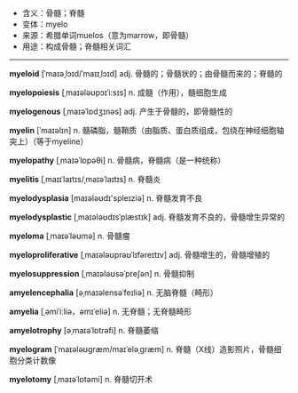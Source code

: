 - <span class="definition">含义：骨髓；脊髓</span>
- <span class="definition">变体：myelo</span>
- <span class="definition">来源：希腊单词muelos（意为marrow，即骨髓）</span>
- <span class="definition">用途：构成骨髓；脊髓相关词汇</span>


---


<span class="vocabulary">**myeloid**</span> [ˈmaɪəˌlɔɪd/ˈmaɪɪˌlɔɪd] adj. 骨髓的；骨髓状的；由骨髓而来的；脊髓的

<span class="vocabulary">**myelopoiesis**</span> [ˌmaɪələʊpɔɪˈi:sɪs] n. 成髓（作用），髓细胞生成

<span class="vocabulary">**myelogenous**</span> [ˌmaɪəˈlɒdʒɪnəs] adj. 产生于骨髓的，即骨髓性的

<span class="vocabulary">**myelin**</span> [ˈmaɪəlɪn] n. 髓磷脂，髓鞘质（由脂质、蛋白质组成，包绕在神经细胞轴突上）（等于myeline）

<span class="vocabulary">**myelopathy**</span> [ˌmaɪəˈlɒpəθi] n. 骨髓病，脊髓病（是一种统称）

<span class="vocabulary">**myelitis**</span> [ˌmaɪɪˈlaɪtɪs/ˌmaɪәˈlaɪtɪs] n. 脊髓炎

<span class="vocabulary">**myelodysplasia**</span> [maɪələʊdɪ'spleɪziə] n. 脊髓发育不良

<span class="vocabulary">**myelodysplastic**</span> [ˌmaɪələʊdɪsˈplæstɪk] adj. 脊髓发育不良的，骨髓增生异常的

<span class="vocabulary">**myeloma**</span> [ˌmaɪəˈləʊmə] n. 骨髓瘤

<span class="vocabulary">**myeloproliferative**</span> [ˌmaɪələʊprəʊˈlɪfəreɪtɪv] adj. 骨髓增生的，骨髓增殖的

<span class="vocabulary">**myelosuppression**</span> [ˌmaɪələʊsəˈpreʃən] n. 骨髓抑制

<span class="vocabulary">**amyelencephalia**</span> [əˌmaɪəlensəˈfeɪliə] n. 无脑脊髓（畸形）

<span class="vocabulary">**amyelia**</span> [ˌəmiˈiːliə，əmɪˈeliə] n. 无脊髓；无脊髓畸形

<span class="vocabulary">**amyelotrophy**</span> [əˌmaɪəˈlɒtrəfi] n. 脊髓萎缩

<span class="vocabulary">**myelogram**</span> [ˈmaɪələʊgræm/maɪˈeləˌɡræm] n. 脊髓（X线）造影照片，骨髓细胞分类计数像

<span class="vocabulary">**myelotomy**</span> [ˌmaɪəˈlɒtəmi] n. 脊髓切开术
